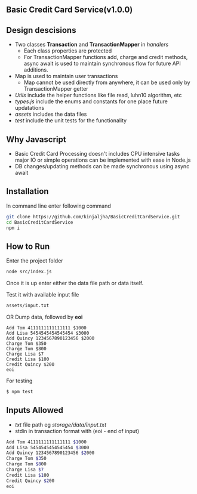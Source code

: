 ## Basic Credit Card Service(v1.0.0)

## Design descisions

- Two classes **Transaction** and **TransactionMapper** in _handlers_
    - Each class properties are protected
    - For TransactionMapper functions add, charge and credit methods, async await is used to maintain synchronous flow for future API additions.
- Map is used to maintain user transactions
    - Map cannot be used directly from anywhere, it can be used only by TransactionMapper getter
- _Utils_ include the helper functions like file read, luhn10 algorithm, etc
- _types.js_ include the enums and constants for one place future updatations
- _assets_ includes the data files
- _test_ include the unit tests for the functionality

## Why Javascript

- Basic Credit Card Processing doesn't includes CPU intensive tasks major IO or simple operations can be implemented with ease in Node.js
- DB changes/updating methods can be made synchronous using async await

## Installation

In command line enter following command

```sh
git clone https://github.com/kinjaljha/BasicCreditCardService.git
cd BasicCreditCardService
npm i
```

## How to Run

Enter the project folder

```sh
node src/index.js
```
Once it is up enter either the data file path or data itself. 

Test it with available input file
```sh
assets/input.txt
```
OR
Dump data, followed by **eoi** 
```
Add Tom 4111111111111111 $1000
Add Lisa 5454545454545454 $3000
Add Quincy 1234567890123456 $2000
Charge Tom $350
Charge Tom $800
Charge Lisa $7
Credit Lisa $100
Credit Quincy $200
eoi
```

For testing

```sh
$ npm test
```

## Inputs Allowed

- _txt_ file path eg _storage/data/input.txt_
- stdin in transaction format with (eoi - end of input)

```sh
Add Tom 4111111111111111 $1000
Add Lisa 5454545454545454 $3000
Add Quincy 1234567890123456 $2000
Charge Tom $350
Charge Tom $800
Charge Lisa $7
Credit Lisa $100
Credit Quincy $200
eoi
```
